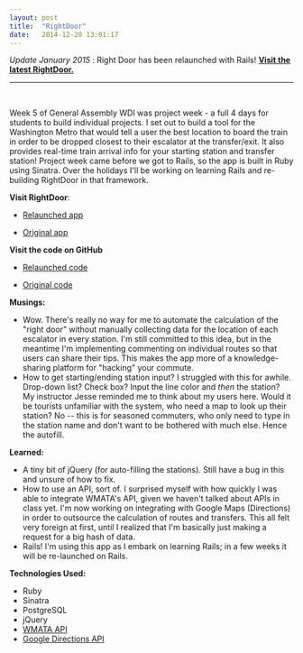 ```yaml
---
layout: post
title:  "RightDoor"
date:   2014-12-20 13:01:17
---
```


*Update January 2015* : Right Door has been relaunched with Rails! **[Visit the latest RightDoor.](http://rightdoor.herokuapp.com)**

------

<br>

Week 5 of General Assembly WDI was project week - a full 4 days for students to build individual projects. I set out to build a tool for the Washington Metro that would tell a user the best location to board the train in order to be dropped closest to their escalator at the transfer/exit. It also provides real-time train arrival info for your starting station and transfer station! Project week came before we got to Rails, so the app is built in Ruby using Sinatra. Over the holidays I'll be working on learning Rails and re-building RightDoor in that framework. 

**Visit RightDoor**: 

-	[Relaunched app](http://rightdoor.herokuapp.com)

-	[Original app](http://rightdoor-original.herokuapp.com/)

**Visit the code on GitHub**

-	[Relaunched code](https://github.com/emilymcafee/rightdoor)

-	[Original code](https://github.com/emilymcafee/rightdoor-original)


**Musings:**

-	Wow. There's really no way for me to automate the calculation of the "right door" without manually collecting data for the location of each escalator in every station. I'm still committed to this idea, but in the meantime I'm implementing commenting on individual routes so that users can share their tips. This makes the app more of a knowledge-sharing platform for "hacking" your commute. 
-	How to get starting/ending station input? I struggled with this for awhile. Drop-down list? Check box? Input the line color and *then* the station? My instructor Jesse reminded me to think about my users here. Would it be tourists unfamiliar with the system, who need a map to look up their station? No -- this is for seasoned commuters, who only need to type in the station name and don't want to be bothered with much else. Hence the autofill.


**Learned:**

-	A tiny bit of jQuery (for auto-filling the stations). Still have a bug in this and unsure of how to fix.
-	How to use an API, sort of. I surprised myself with how quickly I was able to integrate WMATA's API, given we haven't talked about APIs in class yet. I'm now working on integrating with Google Maps (Directions) in order to outsource the calculation of routes and transfers. This all felt very foreign at first, until I realized that I'm basically just making a request for a big hash of data. 
-	Rails! I'm using this app as I embark on learning Rails; in a few weeks it will be re-launched on Rails.


**Technologies Used:**

-	Ruby
-	Sinatra
-	PostgreSQL
-	jQuery
-	[WMATA API](https://developer.wmata.com/docs/services/)
-	[Google Directions API](https://developers.google.com/maps/documentation/directions/)